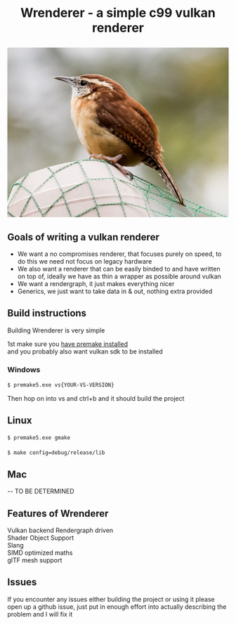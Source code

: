 # <p style="text-align:center">Wrenderer - a simple c99 vulkan renderer</p>  

<div align="center">
<img src="assets/birb.png" alt="wren"></img>
</div>

## Goals of writing a vulkan renderer

- We want a no compromises renderer, that focuses purely on speed, to do this we need not focus on legacy hardware  
- We also want a renderer that can be easily binded to and have written on top of, ideally we have as thin a wrapper as possible around vulkan  
- We want a rendergraph, it just makes everything nicer
- Generics, we just want to take data in & out, nothing extra provided  

## Build instructions

Building Wrenderer is very simple

1st make sure you [have premake installed](https://premake.github.io/)  
and you probably also want vulkan sdk to be installed

### Windows

```sh
$ premake5.exe vs{YOUR-VS-VERSION}
```

Then hop on into vs and ctrl+b and it should build the project

## Linux

```sh
$ premake5.exe gmake

$ make config=debug/release/lib
```

## Mac

-- TO BE DETERMINED

## Features of Wrenderer

Vulkan backend
Rendergraph driven  
Shader Object Support  
Slang  
SIMD optimized maths  
glTF mesh support

## Issues

If you encounter any issues either building the project or using it please open up a github issue, just put in enough effort into actually describing the problem and I will fix it  
